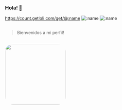 ### Hola! 👋
https://count.getloli.com/get/@:name
<img src="https://count.getloli.com/get/@:name" alt=":name" />
![:name](https://count.getloli.com/get/@:name)
 ## 
>Bienvenidos a mi perfil!
## 
</div>
<img align="left" height="200" style="border-radius:25px;" src="https://github.com/jorge990125/jorge990125/blob/main/bienvenidos.png?raw=true">
</div>



##

